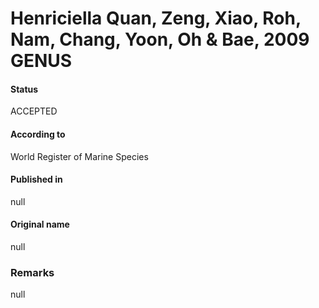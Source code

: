 # Henriciella Quan, Zeng, Xiao, Roh, Nam, Chang, Yoon, Oh & Bae, 2009 GENUS

#### Status
ACCEPTED

#### According to
World Register of Marine Species

#### Published in
null

#### Original name
null

### Remarks
null